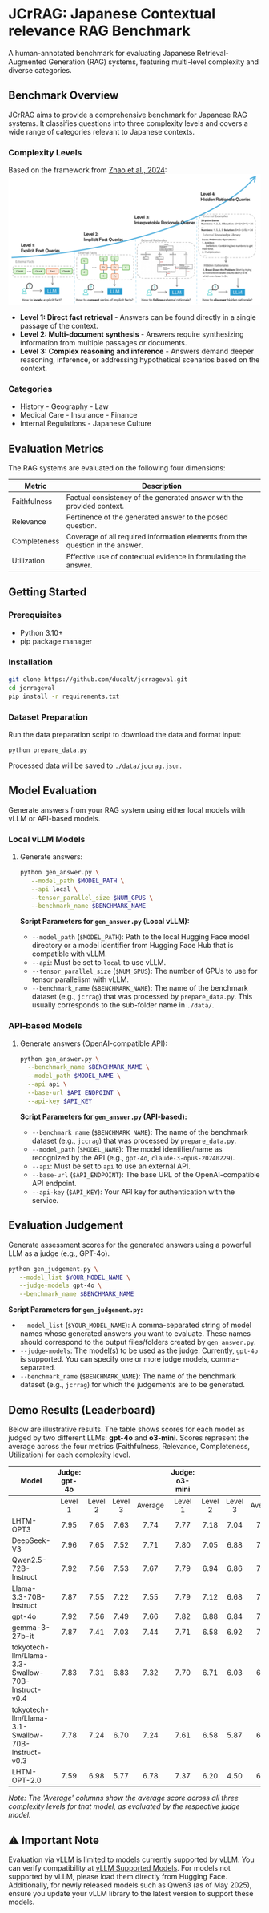 # JCrRAG: Japanese Contextual relevance RAG Benchmark

A human-annotated benchmark for evaluating Japanese Retrieval-Augmented Generation (RAG) systems, featuring multi-level complexity and diverse categories.

## Benchmark Overview

JCrRAG aims to provide a comprehensive benchmark for Japanese RAG systems. It classifies questions into three complexity levels and covers a wide range of categories relevant to Japanese contexts.

### Complexity Levels

Based on the framework from [Zhao et al., 2024](https://arxiv.org/pdf/2409.14924):
![RAG Complexity Levels](rag-levels.png)

- **Level 1: Direct fact retrieval** - Answers can be found directly in a single passage of the context.
- **Level 2: Multi-document synthesis** - Answers require synthesizing information from multiple passages or documents.
- **Level 3: Complex reasoning and inference** - Answers demand deeper reasoning, inference, or addressing hypothetical scenarios based on the context.

### Categories

- History - Geography - Law
- Medical Care - Insurance - Finance
- Internal Regulations - Japanese Culture

## Evaluation Metrics

The RAG systems are evaluated on the following four dimensions:

| Metric       | Description                                                                    |
| ------------ | ------------------------------------------------------------------------------ |
| Faithfulness | Factual consistency of the generated answer with the provided context.         |
| Relevance    | Pertinence of the generated answer to the posed question.                      |
| Completeness | Coverage of all required information elements from the question in the answer. |
| Utilization  | Effective use of contextual evidence in formulating the answer.                |

## Getting Started

### Prerequisites

- Python 3.10+
- pip package manager

### Installation

```bash
git clone https://github.com/ducalt/jcrrageval.git
cd jcrrageval
pip install -r requirements.txt
```

### Dataset Preparation
Run the data preparation script to download the data and format input:
```bash
python prepare_data.py
```
Processed data will be saved to `./data/jccrag.json`.

## Model Evaluation

Generate answers from your RAG system using either local models with vLLM or API-based models.

### Local vLLM Models

1.  Generate answers:

    ```bash
    python gen_answer.py \
       --model_path $MODEL_PATH \
       --api local \
       --tensor_parallel_size $NUM_GPUS \
       --benchmark_name $BENCHMARK_NAME
    ```

    **Script Parameters for `gen_answer.py` (Local vLLM):**

    - `--model_path` (`$MODEL_PATH`): Path to the local Hugging Face model directory or a model identifier from Hugging Face Hub that is compatible with vLLM.
    - `--api`: Must be set to `local` to use vLLM.
    - `--tensor_parallel_size` (`$NUM_GPUS`): The number of GPUs to use for tensor parallelism with vLLM.
    - `--benchmark_name` (`$BENCHMARK_NAME`): The name of the benchmark dataset (e.g., `jcrrag`) that was processed by `prepare_data.py`. This usually corresponds to the sub-folder name in `./data/`.

### API-based Models

1.  Generate answers (OpenAI-compatible API):

    ```bash
    python gen_answer.py \
      --benchmark_name $BENCHMARK_NAME \
      --model_path $MODEL_NAME \
      --api api \
      --base-url $API_ENDPOINT \
      --api-key $API_KEY
    ```

    **Script Parameters for `gen_answer.py` (API-based):**

    - `--benchmark_name` (`$BENCHMARK_NAME`): The name of the benchmark dataset (e.g., `jccrag`) that was processed by `prepare_data.py`.
    - `--model_path` (`$MODEL_NAME`): The model identifier/name as recognized by the API (e.g., `gpt-4o`, `claude-3-opus-20240229`).
    - `--api`: Must be set to `api` to use an external API.
    - `--base-url` (`$API_ENDPOINT`): The base URL of the OpenAI-compatible API endpoint.
    - `--api-key` (`$API_KEY`): Your API key for authentication with the service.

## Evaluation Judgement

Generate assessment scores for the generated answers using a powerful LLM as a judge (e.g., GPT-4o).

```bash
python gen_judgement.py \
   --model_list $YOUR_MODEL_NAME \
   --judge-models gpt-4o \
   --benchmark_name $BENCHMARK_NAME
```

**Script Parameters for `gen_judgement.py`:**

- `--model_list` (`$YOUR_MODEL_NAME`): A comma-separated string of model names whose generated answers you want to evaluate. These names should correspond to the output files/folders created by `gen_answer.py`.
- `--judge-models`: The model(s) to be used as the judge. Currently, `gpt-4o` is supported. You can specify one or more judge models, comma-separated.
- `--benchmark_name` (`$BENCHMARK_NAME`): The name of the benchmark dataset (e.g., `jcrrag`) for which the judgements are to be generated.

## Demo Results (Leaderboard)

Below are illustrative results. The table shows scores for each model as judged by two different LLMs: **gpt-4o** and **o3-mini**. Scores represent the average across the four metrics (Faithfulness, Relevance, Completeness, Utilization) for each complexity level.

| Model                                             | Judge: gpt-4o |         |         |         | Judge: o3-mini |         |         |         |
| ------------------------------------------------- | :-----------: | :-----: | :-----: | :-----: | :------------: | :-----: | :-----: | :-----: |
|                                                   |    Level 1    | Level 2 | Level 3 | Average |    Level 1     | Level 2 | Level 3 | Average |
| LHTM-OPT3                                         |     7.95      |  7.65   |  7.63   |  7.74   |      7.77      |  7.18   |  7.04   |  7.33   |
| DeepSeek-V3                                       |     7.96      |  7.65   |  7.52   |  7.71   |      7.80      |  7.05   |  6.88   |  7.24   |
| Qwen2.5-72B-Instruct                              |     7.92      |  7.56   |  7.53   |  7.67   |      7.79      |  6.94   |  6.86   |  7.20   |
| Llama-3.3-70B-Instruct                            |     7.87      |  7.55   |  7.22   |  7.55   |      7.79      |  7.12   |  6.68   |  7.19   |
| gpt-4o                                            |     7.92      |  7.56   |  7.49   |  7.66   |      7.82      |  6.88   |  6.84   |  7.18   |
| gemma-3-27b-it                                    |     7.87      |  7.41   |  7.03   |  7.44   |      7.71      |  6.58   |  6.92   |  7.07   |
| tokyotech-llm/Llama-3.3-Swallow-70B-Instruct-v0.4 |     7.83      |  7.31   |  6.83   |  7.32   |      7.70      |  6.71   |  6.03   |  6.81   |
| tokyotech-llm/Llama-3.1-Swallow-70B-Instruct-v0.3 |     7.78      |  7.24   |  6.70   |  7.24   |      7.61      |  6.58   |  5.87   |  6.68   |
| LHTM-OPT-2.0                                      |     7.59      |  6.98   |  5.77   |  6.78   |      7.37      |  6.20   |  4.50   |  6.02   |

_Note: The 'Average' columns show the average score across all three complexity levels for that model, as evaluated by the respective judge model._

## ⚠️ Important Note  

Evaluation via vLLM is limited to models currently supported by vLLM. You can verify compatibility at [vLLM Supported Models](https://docs.vllm.ai/en/latest/models/supported_models.html). For models not supported by vLLM, please load them directly from Hugging Face. Additionally, for newly released models such as Qwen3 (as of May 2025), ensure you update your vLLM library to the latest version to support these models.
